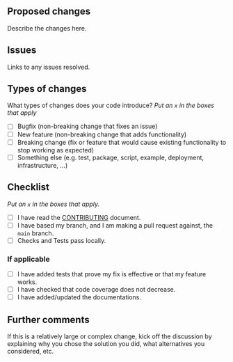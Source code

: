 ## Proposed changes

Describe the changes here.

## Issues

Links to any issues resolved.

## Types of changes

What types of changes does your code introduce?
_Put an `x` in the boxes that apply_

- [ ] Bugfix (non-breaking change that fixes an issue)
- [ ] New feature (non-breaking change that adds functionality)
- [ ] Breaking change (fix or feature that would cause existing functionality to stop working as expected)
- [ ] Something else (e.g. test, package, script, example, deployment, infrastructure, ...)

## Checklist

_Put an `x` in the boxes that apply._

- [ ] I have read the [CONTRIBUTING](https://github.com/fetchai/cosmpy/blob/main/CONTRIBUTING.md) document.
- [ ] I have based my branch, and I am making a pull request against, the `main` branch.
- [ ] Checks and Tests pass locally.

### If applicable

- [ ] I have added tests that prove my fix is effective or that my feature works.
- [ ] I have checked that code coverage does not decrease.
- [ ] I have added/updated the documentations.

## Further comments

If this is a relatively large or complex change, kick off the discussion by explaining why you chose the solution you did, what alternatives you considered, etc.
